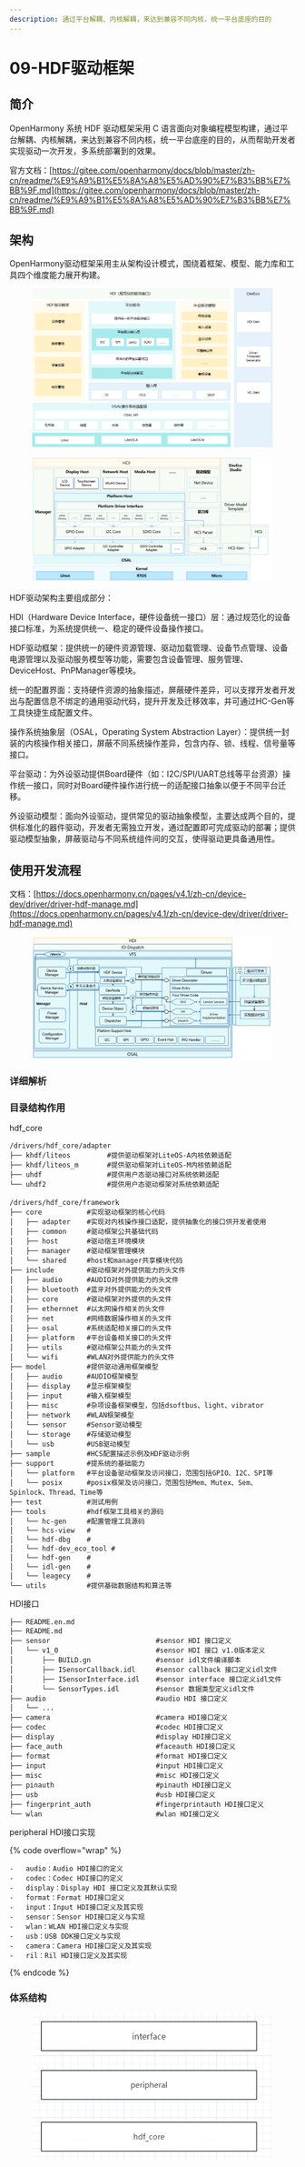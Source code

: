 ```yaml
---
description: 通过平台解耦、内核解耦，来达到兼容不同内核，统一平台底座的目的
---
```


# 09-HDF驱动框架

## 简介

OpenHarmony 系统 HDF 驱动框架采用 C 语言面向对象编程模型构建，通过平台解耦、内核解耦，来达到兼容不同内核，统一平台底座的目的，从而帮助开发者实现驱动一次开发，多系统部署到的效果。

官方文档：[https://gitee.com/openharmony/docs/blob/master/zh-cn/readme/%E9%A9%B1%E5%8A%A8%E5%AD%90%E7%B3%BB%E7%BB%9F.md](https://gitee.com/openharmony/docs/blob/master/zh-cn/readme/%E9%A9%B1%E5%8A%A8%E5%AD%90%E7%B3%BB%E7%BB%9F.md)

## 架构

OpenHarmony驱动框架采用主从架构设计模式，围绕着框架、模型、能力库和工具四个维度能力展开构建。

<figure><img src=".gitbook/assets/image (5) (1) (1).png" alt=""><figcaption></figcaption></figure>

<figure><img src=".gitbook/assets/image (1) (1) (1) (1) (1).png" alt=""><figcaption></figcaption></figure>

HDF驱动架构主要组成部分：

HDI（Hardware Device Interface，硬件设备统一接口）层：通过规范化的设备接口标准，为系统提供统一、稳定的硬件设备操作接口。

HDF驱动框架：提供统一的硬件资源管理、驱动加载管理、设备节点管理、设备电源管理以及驱动服务模型等功能，需要包含设备管理、服务管理、DeviceHost、PnPManager等模块。

统一的配置界面：支持硬件资源的抽象描述，屏蔽硬件差异，可以支撑开发者开发出与配置信息不绑定的通用驱动代码，提升开发及迁移效率，并可通过HC-Gen等工具快捷生成配置文件。

操作系统抽象层（OSAL，Operating System Abstraction Layer）：提供统一封装的内核操作相关接口，屏蔽不同系统操作差异，包含内存、锁、线程、信号量等接口。

平台驱动：为外设驱动提供Board硬件（如：I2C/SPI/UART总线等平台资源）操作统一接口，同时对Board硬件操作进行统一的适配接口抽象以便于不同平台迁移。

外设驱动模型：面向外设驱动，提供常见的驱动抽象模型，主要达成两个目的，提供标准化的器件驱动，开发者无需独立开发，通过配置即可完成驱动的部署；提供驱动模型抽象，屏蔽驱动与不同系统组件间的交互，使得驱动更具备通用性。

## 使用开发流程

文档：[https://docs.openharmony.cn/pages/v4.1/zh-cn/device-dev/driver/driver-hdf-manage.md](https://docs.openharmony.cn/pages/v4.1/zh-cn/device-dev/driver/driver-hdf-manage.md)

<figure><img src=".gitbook/assets/image (1) (1) (1) (1) (1) (1).png" alt=""><figcaption></figcaption></figure>

### 详细解析

### 目录结构作用

hdf\_core

```
/drivers/hdf_core/adapter
├── khdf/liteos         #提供驱动框架对LiteOS-A内核依赖适配
├── khdf/liteos_m       #提供驱动框架对LiteOS-M内核依赖适配
├── uhdf                #提供用户态驱动接口对系统依赖适配
└── uhdf2               #提供用户态驱动框架对系统依赖适配

/drivers/hdf_core/framework
├── core           #实现驱动框架的核心代码
│   ├── adapter    #实现对内核操作接口适配，提供抽象化的接口供开发者使用
│   ├── common     #驱动框架公共基础代码
│   ├── host       #驱动宿主环境模块
│   ├── manager    #驱动框架管理模块
│   └── shared     #host和manager共享模块代码
├── include        #驱动框架对外提供能力的头文件
│   ├── audio      #AUDIO对外提供能力的头文件
│   ├── bluetooth  #蓝牙对外提供能力的头文件
│   ├── core       #驱动框架对外提供的头文件
│   ├── ethernnet  #以太网操作相关的头文件
│   ├── net        #网络数据操作相关的头文件
│   ├── osal       #系统适配相关接口的头文件
│   ├── platform   #平台设备相关接口的头文件
│   ├── utils      #驱动框架公共能力的头文件
│   └── wifi       #WLAN对外提供能力的头文件
├── model          #提供驱动通用框架模型
│   ├── audio      #AUDIO框架模型
│   ├── display    #显示框架模型
│   ├── input      #输入框架模型
│   ├── misc       #杂项设备框架模型，包括dsoftbus、light、vibrator
│   ├── network    #WLAN框架模型
│   └── sensor     #Sensor驱动模型
│   └── storage    #存储驱动模型
│   └── usb        #USB驱动模型
├── sample         #HCS配置描述示例及HDF驱动示例
├── support        #提系统的基础能力 
│   └── platform   #平台设备驱动框架及访问接口，范围包括GPIO、I2C、SPI等
│   └── posix      #posix框架及访问接口，范围包括Mem、Mutex、Sem、Spinlock、Thread、Time等
├── test           #测试用例
├── tools          #hdf框架工具相关的源码
│   └── hc-gen     #配置管理工具源码
│   └── hcs-view   #
│   └── hdf-dbg    #
│   └── hdf-dev_eco_tool #
│   └── hdf-gen    #
│   └── idl-gen    #
│   └── leagecy    #
└── utils          #提供基础数据结构和算法等
```

HDI接口

```
├── README.en.md
├── README.md
├── sensor                          #sensor HDI 接口定义
│   └── v1_0                        #sensor HDI 接口 v1.0版本定义
│       ├── BUILD.gn                #sensor idl文件编译脚本
│       ├── ISensorCallback.idl     #sensor callback 接口定义idl文件
│       ├── ISensorInterface.idl    #sensor interface 接口定义idl文件
│       └── SensorTypes.idl         #sensor 数据类型定义idl文件
├── audio                           #audio HDI 接口定义
│   └── ...
├── camera                          #camera HDI接口定义
├── codec                           #codec HDI接口定义
├── display                         #display HDI接口定义
├── face_auth                       #faceauth HDI接口定义
├── format                          #format HDI接口定义
├── input                           #input HDI接口定义
├── misc                            #misc HDI接口定义
├── pinauth                         #pinauth HDI接口定义
├── usb                             #usb HDI接口定义
├── fingerprint_auth                #fingerprintauth HDI接口定义
└── wlan                            #wlan HDI接口定义
```

peripheral HDI接口实现

{% code overflow="wrap" %}
```
-   audio：Audio HDI接口的定义
-   codec：Codec HDI接口的定义
-   display：Display HDI 接口定义及其默认实现
-   format：Format HDI接口定义
-   input：Input HDI接口定义及其实现
-   sensor：Sensor HDI接口定义与实现
-   wlan：WLAN HDI接口定义与实现
-   usb：USB DDK接口定义与实现
-   camera：Camera HDI接口定义及其实现
-   ril：Ril HDI接口定义及其实现
```
{% endcode %}

### 体系结构

<figure><img src=".gitbook/assets/image (2) (1) (1) (1) (1).png" alt=""><figcaption></figcaption></figure>

